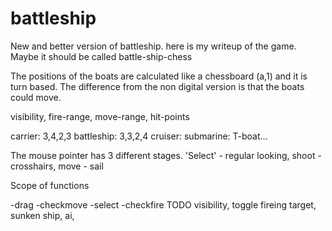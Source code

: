 # battleship
New and better version of battleship.
here is my writeup of the game. Maybe it should be called battle-ship-chess

The positions of the boats are calculated like a chessboard (a,1) and it is turn based. The difference from the non digital version is that the boats could move.

visibility, fire-range, move-range, hit-points

carrier: 3,4,2,3
battleship: 3,3,2,4
cruiser:
submarine:
T-boat...

The mouse pointer has 3 different stages. 'Select' - regular looking, shoot - crosshairs, move - sail

Scope of functions

-drag
-checkmove
-select
-checkfire
TODO visibility, toggle fireing target, sunken ship, ai, 
